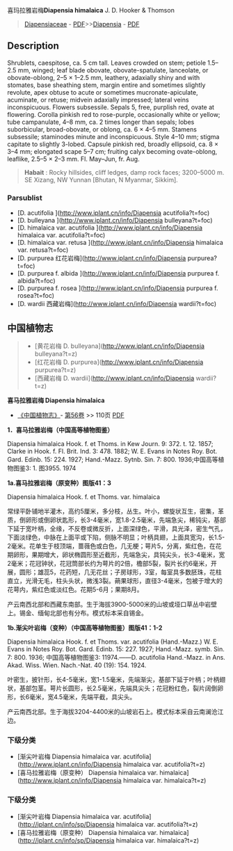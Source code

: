 喜玛拉雅岩梅**Diapensia himalaica** J. D. Hooker & Thomson

> [Diapensiaceae](http://www.iplant.cn/info/Diapensiaceae?t=foc) - [PDF](http://www.iplant.cn/foc/pdf/Diapensiaceae.pdf)>>[Diapensia](http://www.iplant.cn/info/Diapensia?t=foc) - [PDF](http://www.iplant.cn/foc/pdf/Diapensia.pdf)

## Description

Shrublets, caespitose, ca. 5 cm tall. Leaves crowded on stem; petiole 1.5–2.5 mm, winged; leaf blade obovate, obovate-spatulate, lanceolate, or obovate-oblong, 2–5 × 1–2.5 mm, leathery, adaxially shiny and with stomates, base sheathing stem, margin entire and sometimes slightly revolute, apex obtuse to acute or sometimes mucronate-apiculate, acuminate, or retuse; midvein adaxially impressed; lateral veins inconspicuous. Flowers subsessile. Sepals 5, free, purplish red, ovate at flowering. Corolla pinkish red to rose-purple, occasionally white or yellow; tube campanulate, 4–8 mm, ca. 2 times longer than sepals; lobes suborbicular, broad-obovate, or oblong, ca. 6 × 4–5 mm. Stamens subsessile; staminodes minute and inconspicuous. Style 4–10 mm; stigma capitate to slightly 3-lobed. Capsule pinkish red, broadly ellipsoid, ca. 8 × 3–4 mm; elongated scape 5–7 cm; fruiting calyx becoming ovate-oblong, leaflike, 2.5–5 × 2–3 mm. Fl. May–Jun, fr. Aug.

> **Habait** : 
> Rocky hillsides, cliff ledges, damp rock faces; 3200–5000 m. SE Xizang, NW Yunnan [Bhutan, N Myanmar, Sikkim].

### Parsublist

* [D.  acutifolia  ](http://www.iplant.cn/info/Diapensia acutifolia?t=foc)
* [D.  bulleyana  ](http://www.iplant.cn/info/Diapensia bulleyana?t=foc)
* [D.  himalaica var. acutifolia  ](http://www.iplant.cn/info/Diapensia himalaica var. acutifolia?t=foc)
* [D.  himalaica var. retusa  ](http://www.iplant.cn/info/Diapensia himalaica var. retusa?t=foc)
* [D.  purpurea  红花岩梅](http://www.iplant.cn/info/Diapensia purpurea?t=foc)
* [D.  purpurea f. albida  ](http://www.iplant.cn/info/Diapensia purpurea f. albida?t=foc)
* [D.  purpurea f. rosea  ](http://www.iplant.cn/info/Diapensia purpurea f. rosea?t=foc)
* [D.  wardii  西藏岩梅](http://www.iplant.cn/info/Diapensia wardii?t=foc)

## 中国植物志

> * [黄花岩梅  D.  bulleyana](http://www.iplant.cn/info/Diapensia bulleyana?t=z)
> * [红花岩梅  D.  purpurea](http://www.iplant.cn/info/Diapensia purpurea?t=z)
> * [西藏岩梅  D.  wardii](http://www.iplant.cn/info/Diapensia wardii?t=z)

**喜马拉雅岩梅 Diapensia himalaica**

* [《中国植物志》](http://www.iplant.cn/frps)- [第56卷](http://www.iplant.cn/frps/vol/56) >> 110页 [PDF](http://www.iplant.cn/frps/pdf/56/110.PDF)

**1．喜马拉雅岩梅（中国高等植物图鉴）**

Diapensia himalaica Hook. f. et Thoms. in Kew Journ. 9: 372. t. 12. 1857; Clarke in Hook. f. Fl. Brit. Ind. 3: 478. 1882; W. E. Evans in Notes Roy. Bot. Gard. Edinb. 15: 224. 1927; Hand.-Mazz. Sytnb. Sin. 7: 800. 1936;中国高等植物图鉴3: 1. 图3955. 1974

**1a.喜马拉雅岩梅（原变种）图版41：3**

Diapensia himalaica Hook. f. et Thoms. var. himalaica

常绿平卧铺地半灌木，高约5厘米，多分枝，丛生。叶小，螺旋状互生，密集，革质，倒卵形或倒卵状匙形，长3-4毫米，宽1.8-2.5毫米，先端急尖，稀钝尖，基部下延于宽叶柄，全缘，不反卷或微反折，上面深绿色，平滑，具光泽，密生气孔，下面淡绿色，中脉在上面平或下陷，侧脉不明显；叶柄具翅，上面具宽沟，长1.5-2毫米。花单生于枝顶端，蔷薇色或白色，几无梗；萼片5，分离，紫红色，在花期卵形，果期增大，卵状椭圆形至近截形，先端急尖，具钝尖头，长3-4毫米，宽2毫米；花冠钟状，花冠筒部长约为萼片的2倍，檐部5裂，裂片长约6毫米，开展，圆形；雄蕊5，花药短，几无花丝；子房球形，3室，每室具多数胚珠，花柱直立，光滑无毛，柱头头状，微浅3裂。蒴果球形，直径3-4毫米，包被于增大的花萼内，紫红色或淡红色。花期5-6月；果期8月。

产云南西北部和西藏东南部。生于海拔3900-5000米的山坡或垭口草丛中岩壁上。锡金、缅甸北部也有分布。模式标本采自锡金。

**1b.渐尖叶岩梅（变种）（中国高等植物图鉴）图版41：1-2**

Diapensia himalaica Hook. f. et Thoms. var. acutifolia (Hand.-Mazz.) W. E. Evans in Notes Roy. Bot. Gard. Edinb. 15: 227. 1927; Hand.-Mazz. symb. Sin. 7: 800. 1936; 中国高等植物图鉴3: 11974.——D. acutifolia Hand.-Mazz. in Ans. Akad. Wiss. Wien. Nach.-Nat. 40 (19): 154. 1924.

叶密生，披针形，长4-5毫米，宽1-1.5毫米，先端渐尖，基部下延于叶柄；叶柄翅状，基部包茎。萼片长圆形，长2.5毫米，先端具尖头；花冠粉红色，裂片阔倒卵形，长6毫米，宽4.5毫米，先端平截，具尖头。

产云南西北部。生于海拔3204-4400米的山坡岩石上。模式标本采自云南澜沧江边。

### 下级分类
* [渐尖叶岩梅  Diapensia himalaica var. acutifolia](http://www.iplant.cn/info/Diapensia himalaica var. acutifolia?t=z)
* [喜马拉雅岩梅（原变种）  Diapensia himalaica var. himalaica](http://www.iplant.cn/info/Diapensia himalaica var. himalaica?t=z)

### 下级分类
* [渐尖叶岩梅  Diapensia himalaica var. acutifolia](http://iplant.cn/info/sp/Diapensia himalaica var. acutifolia?t=z)
* [喜马拉雅岩梅（原变种）  Diapensia himalaica var. himalaica](http://iplant.cn/info/sp/Diapensia himalaica var. himalaica?t=z)
